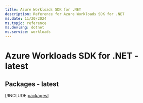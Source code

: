 ```yaml
---
title: Azure Workloads SDK for .NET
description: Reference for Azure Workloads SDK for .NET
ms.date: 11/20/2024
ms.topic: reference
ms.devlang: dotnet
ms.service: workloads
---
```

# Azure Workloads SDK for .NET - latest
## Packages - latest
[!INCLUDE [packages](workloads-index.md)]